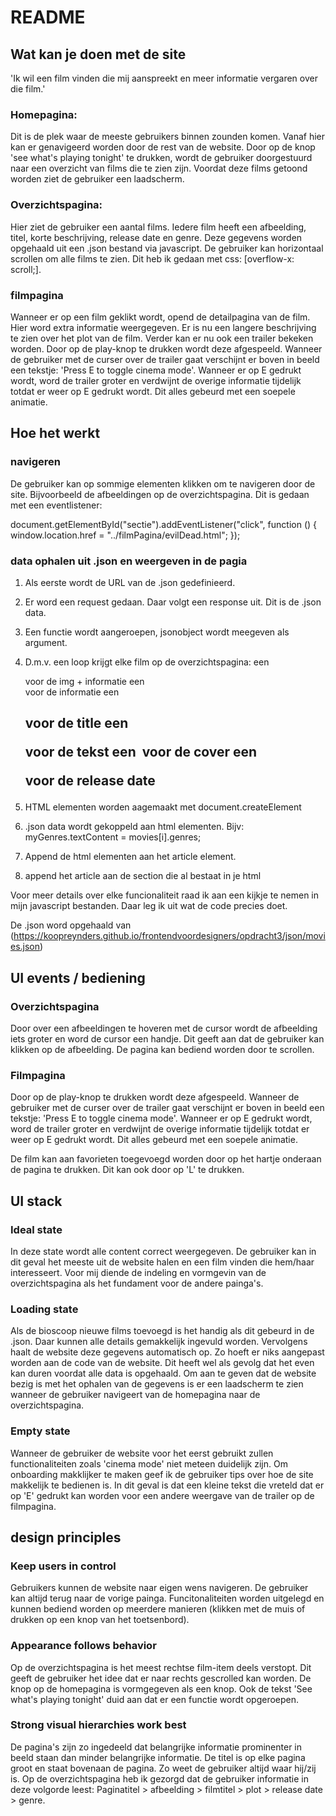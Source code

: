 # README



## Wat kan je doen met de site

'Ik wil een film vinden die mij aanspreekt en meer informatie vergaren over die film.'

### Homepagina:
Dit is de plek waar de meeste gebruikers binnen zounden komen. Vanaf hier kan er genavigeerd worden door de rest van de website. Door op de knop 'see what's playing tonight' te drukken, wordt de gebruiker doorgestuurd naar een overzicht van films die te zien zijn. Voordat deze films getoond worden ziet de gebruiker een laadscherm. 

### Overzichtspagina:
Hier ziet de gebruiker een aantal films. Iedere film heeft een afbeelding, titel, korte beschrijving, release date en genre. Deze gegevens worden opgehaald uit een .json bestand via javascript.
De gebruiker kan horizontaal scrollen om alle films te zien. Dit heb ik gedaan met css: [overflow-x: scroll;].

### filmpagina
Wanneer er op een film geklikt wordt, opend de detailpagina van de film. Hier word extra informatie weergegeven. Er is nu een langere beschrijving te zien over het plot van de film. Verder kan er nu ook een trailer bekeken worden. Door op de play-knop te drukken wordt deze afgespeeld. Wanneer de gebruiker met de curser over de trailer gaat verschijnt er boven in beeld een tekstje: 'Press E to toggle cinema mode'. Wanneer er op E gedrukt wordt, word de trailer groter en verdwijnt de overige informatie tijdelijk totdat er weer op E gedrukt wordt. Dit alles gebeurd met een soepele animatie. 



## Hoe het werkt

### navigeren
De gebruiker kan op sommige elementen klikken om te navigeren door de site. Bijvoorbeeld de afbeeldingen op de overzichtspagina. Dit is gedaan met een eventlistener: 

document.getElementById("sectie").addEventListener("click", function () {
    window.location.href = "../filmPagina/evilDead.html";
});

### data ophalen uit .json en weergeven in de pagia
1. Als eerste wordt de URL van de .json gedefinieerd.
2. Er word een request gedaan. Daar volgt een response uit. Dit is de .json data.
3. Een functie wordt aangeroepen, jsonobject wordt meegeven als argument.
4. D.m.v. een loop krijgt elke film op de overzichtspagina:
  een <article> voor de img + informatie
  een <div> voor de informatie
  een <h2> voor de title
  een <p> voor de tekst
  een <img> voor de cover
  een <p> voor de release date

5. HTML elementen worden aagemaakt met document.createElement
6. .json data wordt gekoppeld aan html elementen. Bijv: myGenres.textContent = movies[i].genres;
7. Append de html elementen aan het article element.
8. append het article aan de section die al bestaat in je html


Voor meer details over elke funcionaliteit raad ik aan een kijkje te nemen in mijn javascript bestanden. Daar leg ik uit wat de code precies doet.

De .json word opgehaald van (https://koopreynders.github.io/frontendvoordesigners/opdracht3/json/movies.json)



## UI events / bediening

### Overzichtspagina
Door over een afbeeldingen te hoveren met de cursor wordt de afbeelding iets groter en word de cursor een handje. Dit geeft aan dat de gebruiker kan klikken op de afbeelding. 
De pagina kan bediend worden door te scrollen.

### Filmpagina
Door op de play-knop te drukken wordt deze afgespeeld. Wanneer de gebruiker met de curser over de trailer gaat verschijnt er boven in beeld een tekstje: 'Press E to toggle cinema mode'. Wanneer er op E gedrukt wordt, word de trailer groter en verdwijnt de overige informatie tijdelijk totdat er weer op E gedrukt wordt. Dit alles gebeurd met een soepele animatie. 

De film kan aan favorieten toegevoegd worden door op het hartje onderaan de pagina te drukken. Dit kan ook door op 'L' te drukken. 



## UI stack

### Ideal state
In deze state wordt alle content correct weergegeven. De gebruiker kan in dit geval het meeste uit de website halen en een film vinden die hem/haar interesseert.
Voor mij diende de indeling en vormgevin van de overzichtspagina als het fundament voor de andere painga's. 

### Loading state
Als de bioscoop nieuwe films toevoegd is het handig als dit gebeurd in de .json. Daar kunnen alle details gemakkelijk ingevuld worden. Vervolgens haalt de website deze gegevens automatisch op. Zo hoeft er niks aangepast worden aan de code van de website. Dit heeft wel als gevolg dat het even kan duren voordat alle data is opgehaald. Om aan te geven dat de website bezig is met het ophalen van de gegevens is er een laadscherm te zien wanneer de gebruiker navigeert van de homepagina naar de overzichtspagina. 

### Empty state
Wanneer de gebruiker de website voor het eerst gebruikt zullen functionaliteiten zoals 'cinema mode' niet meteen duidelijk zijn. Om onboarding makklijker te maken geef ik de gebruiker tips over hoe de site makkelijk te bedienen is. In dit geval is dat een kleine tekst die vreteld dat er op 'E' gedrukt kan worden voor een andere weergave van de trailer op de filmpagina.



## design principles

### Keep users in control
Gebruikers kunnen de website naar eigen wens navigeren. De gebruiker kan altijd terug naar de vorige painga. Funcitonaliteiten worden uitgelegd en kunnen bediend worden op meerdere manieren (klikken met de muis of drukken op een knop van het toetsenbord).

### Appearance follows behavior
Op de overzichtspagina is het meest rechtse film-item deels verstopt. Dit geeft de gebruiker het idee dat er naar rechts gescrolled kan worden.
De knop op de homepagina is vormgegeven als een knop. Ook de tekst 'See what's playing tonight' duid aan dat er een functie wordt opgeroepen.

### Strong visual hierarchies work best
De pagina's zijn zo ingedeeld dat belangrijke informatie prominenter in beeld staan dan minder belangrijke informatie.
De titel is op elke pagina groot en staat bovenaan de pagina. Zo weet de gebruiker altijd waar hij/zij is. 
Op de overzichtspagina heb ik gezorgd dat de gebruiker informatie in deze volgorde leest: Paginatitel > afbeelding > filmtitel > plot > release date > genre.


